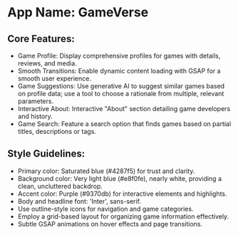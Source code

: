 # **App Name**: GameVerse

## Core Features:

- Game Profile: Display comprehensive profiles for games with details, reviews, and media.
- Smooth Transitions: Enable dynamic content loading with GSAP for a smooth user experience.
- Game Suggestions: Use generative AI to suggest similar games based on profile data; use a tool to choose a rationale from multiple, relevant parameters.
- Interactive About: Interactive "About" section detailing game developers and history.
- Game Search: Feature a search option that finds games based on partial titles, descriptions or tags.

## Style Guidelines:

- Primary color: Saturated blue (#4287f5) for trust and clarity.
- Background color: Very light blue (#e8f0fe), nearly white, providing a clean, uncluttered backdrop.
- Accent color: Purple (#9370db) for interactive elements and highlights.
- Body and headline font: 'Inter', sans-serif.
- Use outline-style icons for navigation and game categories.
- Employ a grid-based layout for organizing game information effectively.
- Subtle GSAP animations on hover effects and page transitions.